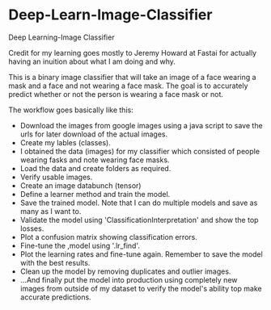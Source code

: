 # Deep-Learn-Image-Classifier
Deep Learning-Image Classifier

Credit for my learning goes mostly to Jeremy Howard at Fastai for actually having an inuition about what I am doing and why. 

This is a binary image classifier that will take an image of a face wearing a mask and a face and not wearing a face mask. The goal is to accurately predict whether or not the person is wearing a face mask or not. 

The workflow goes basically like this:

* Download the images from google images using a java script to save the urls for later download of the actual images.
* Create my lables (classes).
* I obtained the data (images) for my classifier which consisted of people wearing fasks and note wearing face masks.
* Load the data and create folders as required.
* Verify usable images.
* Create an image databunch (tensor) 
* Define a learner method and train the model.
* Save the trained model. Note that I can do multiple models and save as many as I want to.
* Validate the model using 'ClassificationInterpretation' and show the top losses.
* Plot a confusion matrix showing classification errors.
* Fine-tune the ,model using '.lr_find'.
* Plot the learning rates and fine-tune again. Remember to save the model with the best results.
* Clean up the model by removing duplicates and outlier images.
* ...And finally put the model into production using completely new images from outside of my dataset to verify the model's ability top make accurate predictions.
